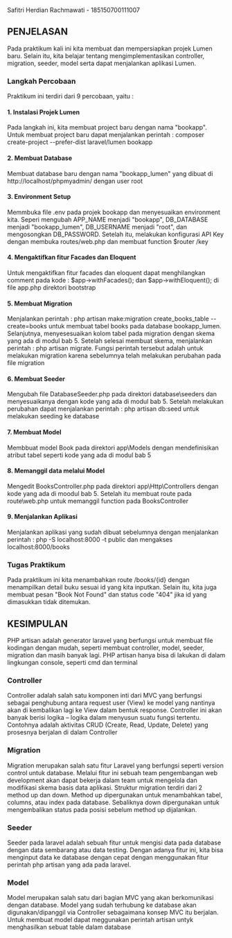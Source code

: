 Safitri Herdian Rachmawati - 185150700111007


## PENJELASAN

Pada praktikum kali ini kita membuat dan mempersiapkan projek Lumen baru. Selain itu, kita belajar tentang mengimplementasikan controller, migration, seeder, model serta dapat menjalankan aplikasi Lumen.

### Langkah Percobaan
Praktikum ini terdiri dari 9 percobaan, yaitu :

#### 1. Instalasi Projek Lumen
Pada langkah ini, kita membuat project baru dengan nama "bookapp".  Untuk membuat project baru dapat menjalankan perintah : composer create-project --prefer-dist laravel/lumen bookapp

#### 2. Membuat Database
Membuat database baru dengan nama "bookapp_lumen" yang dibuat di http://localhost/phpmyadmin/ dengan user root

#### 3. Environment Setup
Memmbuka file .env pada projek bookapp dan menyesuaikan environment kita. Seperi mengubah APP_NAME menjadi "bookapp", DB_DATABASE menjadi "bookapp_lumen", DB_USERNAME menjadi "root", dan mengosongkan DB_PASSWORD. Setelah itu, melakukan konfigurasi API Key dengan membuka routes/web.php dan membuat function $router /key

#### 4. Mengaktifkan fitur Facades dan Eloquent
Untuk mengaktifkan fitur facades dan eloquent dapat menghilangkan comment pada kode : $app->withFacades(); dan $app->withEloquent(); di file app.php direktori bootstrap

#### 5. Membuat Migration
Menjalankan perintah : php artisan make:migration create_books_table --create=books untuk membuat tabel books pada database bookapp_lumen. Selanjutnya, menyesesuaikan kolom tabel pada migration dengan skema yang ada di modul bab 5. Setelah selesai membuat skema, menjalankan perintah : php artisan migrate. Fungsi perintah tersebut adalah untuk melakukan migration karena sebelumnya telah melakukan perubahan pada file migration

#### 6. Membuat Seeder
Mengubah file DatabaseSeeder.php pada direktori database\seeders dan menyesuaikanya dengan kode yang ada di modul bab 5. Setelah melakukan perubahan dapat menjalankan perintah : php artisan db:seed untuk melakukan seeding ke database

#### 7. Membuat Model
Membbuat model Book pada direktori app\Models dengan mendefinisikan atribut tabel seperti kode yang ada di modul bab 5

#### 8. Memanggil data melalui Model
Mengedit BooksController.php pada direktori app\Http\Controllers dengan kode yang ada di moodul bab 5. Setelah itu membuat route pada route\web.php untuk memanggil function pada BooksController

#### 9. Menjalankan Aplikasi
Menjalankan aplikasi yang sudah dibuat sebelumnya dengan menjalankan perintah : php -S localhost:8000 -t public dan mengakses localhost:8000/books

### Tugas Praktikum
Pada praktikum ini kita menambahkan route /books/{id} dengan menampilkan detail buku sesuai id yang kita inputkan. Selain itu, kita juga membuat pesan "Book Not Found" dan status code "404" jika id yang dimasukkan tidak ditemukan.

## KESIMPULAN
PHP artisan adalah generator laravel yang berfungsi untuk membuat file kodingan dengan mudah, seperti membuat controller, model, seeder, migration dan masih banyak lagi. PHP artisan hanya bisa di lakukan di dalam lingkungan console, seperti cmd dan terminal

### Controller
Controller adalah salah satu komponen inti dari MVC yang berfungsi sebagai penghubung antara request user (View) ke model yang nantinya akan di kembalikan lagi ke View dalam bentuk response. Controller ini akan banyak berisi logika – logika dalam menyusun suatu fungsi tertentu. Contohnya adalah aktivitas CRUD (Create, Read, Update, Delete) yang prosesnya berjalan di dalam Controller

### Migration
Migration merupakan salah satu fitur Laravel yang berfungsi seperti version control untuk database. Melalui fitur ini sebuah team pengembangan web development akan dapat bekerja dalam team untuk mengelola dan modifikasi skema basis data aplikasi. Struktur migration terdiri dari 2 method up dan down. Method up  dipergunakan untuk menambahkan tabel, columns, atau index pada database. Sebaliknya down dipergunakan untuk mengembalikan status pada posisi sebelum method up dijalankan.

### Seeder
Seeder pada laravel adalah sebuah fitur untuk mengisi data pada database dengan data sembarang atau data testing. Dengan adanya fitur ini, kita bisa menginput data ke database dengan cepat dengan menggunakan fitur perintah php artisan yang ada pada laravel.

### Model
Model merupakan salah satu dari bagian MVC yang akan berkomunikasi dengan database. Model yang sudah terhubung ke database akan digunakan/dipanggil via Controller sebagaimana konsep MVC itu berjalan. Untuk membuat model dapat meggunakan perintah artisan untyk menghasilkan sebuat table dalam database
